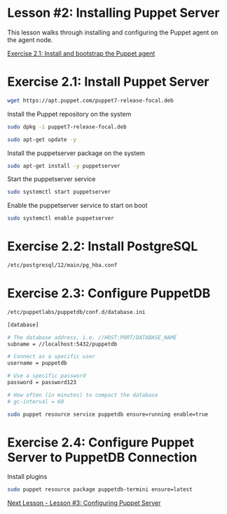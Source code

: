 # Lesson #2: Installing Puppet Server

This lesson walks through installing and configuring the Puppet agent on the agent node.

[Exercise 2.1: Install and bootstrap the Puppet agent](#exercise-21-install-puppet-server)

# Exercise 2.1: Install Puppet Server

```bash
wget https://apt.puppet.com/puppet7-release-focal.deb
```

Install the Puppet repository on the system

```bash
sudo dpkg -i puppet7-release-focal.deb
```

```bash
sudo apt-get update -y
```

Install the puppetserver package on the system

```bash
sudo apt-get install -y puppetserver
```

Start the puppetserver service

```bash
sudo systemctl start puppetserver
```

Enable the puppetserver service to start on boot

```bash
sudo systemctl enable puppetserver
```


# Exercise 2.2: Install PostgreSQL

```bash
/etc/postgresql/12/main/pg_hba.conf
```

# Exercise 2.3: Configure PuppetDB


```bash
/etc/puppetlabs/puppetdb/conf.d/database.ini
```

```bash
[database]

# The database address, i.e. //HOST:PORT/DATABASE_NAME
subname = //localhost:5432/puppetdb

# Connect as a specific user
username = puppetdb

# Use a specific password
password = password123

# How often (in minutes) to compact the database
# gc-interval = 60
```

```bash
sudo puppet resource service puppetdb ensure=running enable=true
```

# Exercise 2.4: Configure Puppet Server to PuppetDB Connection

Install plugins

```bash
sudo puppet resource package puppetdb-termini ensure=latest
```




[Next Lesson - Lesson #3: Configuring Puppet Server](./03-configuring-puppet-server.md)
